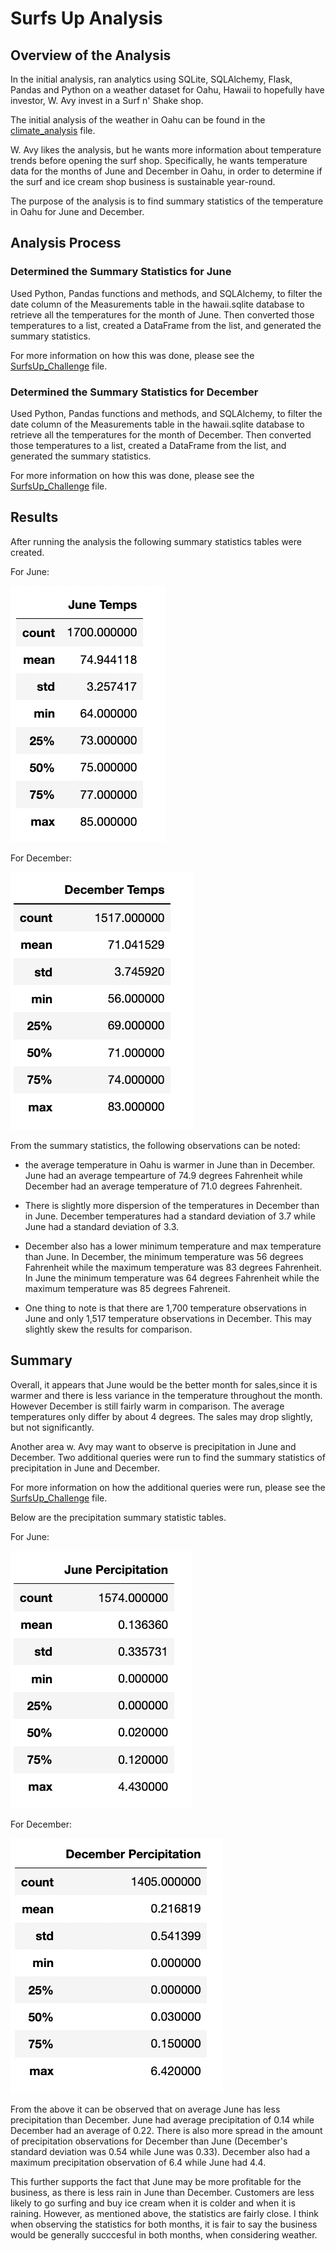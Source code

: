# Surfs Up Analysis 

## Overview of the Analysis
In the initial analysis, ran analytics using SQLite, SQLAlchemy, Flask, Pandas and Python on a weather dataset for Oahu, Hawaii to hopefully have investor, W. Avy invest in a Surf n' Shake shop.

The initial analysis of the weather in Oahu can be found in the [climate_analysis](climate_analysis.ipynb) file. 

W. Avy likes the analysis, but he wants more information about temperature trends before opening the surf shop. Specifically, he wants temperature data for the months of June and December in Oahu, in order to determine if the surf and ice cream shop business is sustainable year-round.

The purpose of the analysis is to find summary statistics of the temperature in Oahu for June and December. 

## Analysis Process

### Determined the Summary Statistics for June 
Used Python, Pandas functions and methods, and SQLAlchemy, to filter the date column of the Measurements table in the hawaii.sqlite database to retrieve all the temperatures for the month of June. Then converted those temperatures to a list, created a DataFrame from the list, and generated the summary statistics.

For more information on how this was done, please see the [SurfsUp_Challenge](SurfsUp_Challenge.ipynb) file. 

### Determined the Summary Statistics for December 
Used Python, Pandas functions and methods, and SQLAlchemy, to filter the date column of the Measurements table in the hawaii.sqlite database to retrieve all the temperatures for the month of December. Then converted those temperatures to a list, created a DataFrame from the list, and generated the summary statistics.

For more information on how this was done, please see the [SurfsUp_Challenge](SurfsUp_Challenge.ipynb) file. 

## Results
After running the analysis the following summary statistics tables were created. 

For June: 

![June_Temps](June_Temps.png)


For December:

![Dec_Temps](Dec_Temps.png)

From the summary statistics, the following observations can be noted:
* the average temperature in Oahu is warmer in June than in December. June had an average tempearture of 74.9 degrees Fahrenheit while December had an average temperature of 71.0 degrees Fahrenheit.

* There is slightly more dispersion of the temperatures in December than in June. December temperatures had a standard deviation of 3.7 while June had a standard deviation of 3.3. 

* December also has a lower minimum temperature and max temperature than June. In December, the minimum temperature was 56 degrees Fahrenheit while the maximum temperature was 83 degrees Fahrenheit. In June the minimum temperature was 64 degrees Fahrenheit while the maximum temperature was 85 degrees Fahreneit.  

* One thing to note is that there are 1,700 temperature observations in June and only 1,517 temperature observations in December. This may slightly skew the results for comparison. 

## Summary
Overall, it appears that June would be the better month for sales,since it is warmer and there is less variance in the temperature throughout the month. However December is still fairly warm in comparison. The average temperatures only differ by about 4 degrees. The sales may drop slightly, but not significantly. 

Another area w. Avy may want to observe is precipitation in June and December. Two additional queries were run to find the summary statistics of precipitation in June and December. 

For more information on how the additional queries were run, please see the [SurfsUp_Challenge](SurfsUp_Challenge.ipynb) file. 

Below are the precipitation summary statistic tables. 

For June: 

![June_Percp](June_Percp.png)

For December:

![Dec_Percp](Dec_Percp.png)

From the above it can be observed that on average June has less precipitation than December. June had average precipitation of 0.14 while December had an average of 0.22. There is also more spread in the amount of precipitation observations for December than June (December's standard deviation was 0.54 while June was 0.33). December also had a maximum precipitation observation of 6.4 while June had 4.4. 

This further supports the fact that June may be more profitable for the business, as there is less rain in June than December. Customers are less likely to go surfing and buy ice cream when it is colder and when it is raining. However, as mentioned above, the statistics are fairly close. I think when observing the statistics for both months, it is fair to say the business would be generally succcesful in both months, when considering weather. 
